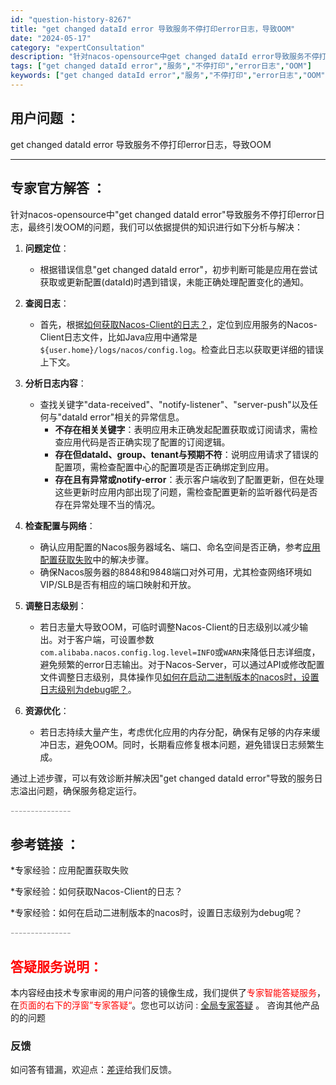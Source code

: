 ```yaml
---
id: "question-history-8267"
title: "get changed dataId error 导致服务不停打印error日志，导致OOM"
date: "2024-05-17"
category: "expertConsultation"
description: "针对nacos-opensource中get changed dataId error导致服务不停打印error日志，最终引发OOM的问题，我们可以依据提供的知识进行如下分析与解决：1. **问题定位**：   - 根据错误信息get changed dataId error，初步判断可能是应用在尝"
tags: ["get changed dataId error","服务","不停打印","error日志","OOM"]
keywords: ["get changed dataId error","服务","不停打印","error日志","OOM"]
---
```


## 用户问题 ： 
 get changed dataId error 导致服务不停打印error日志，导致OOM  

---------------
## 专家官方解答 ：

针对nacos-opensource中"get changed dataId error"导致服务不停打印error日志，最终引发OOM的问题，我们可以依据提供的知识进行如下分析与解决：

1. **问题定位**：
   - 根据错误信息"get changed dataId error"，初步判断可能是应用在尝试获取或更新配置(dataId)时遇到错误，未能正确处理配置变化的通知。
   
2. **查阅日志**：
   - 首先，根据[如何获取Nacos-Client的日志？](https://aliyuque.antfin.com/ozb6sn/nacos-opensource/ci3i97p07s73tewg)，定位到应用服务的Nacos-Client日志文件，比如Java应用中通常是`${user.home}/logs/nacos/config.log`。检查此日志以获取更详细的错误上下文。
   
3. **分析日志内容**：
   - 查找关键字"data-received"、"notify-listener"、"server-push"以及任何与"dataId error"相关的异常信息。
     - **不存在相关关键字**：表明应用未正确发起配置获取或订阅请求，需检查应用代码是否正确实现了配置的订阅逻辑。
     - **存在但dataId、group、tenant与预期不符**：说明应用请求了错误的配置项，需检查配置中心的配置项是否正确绑定到应用。
     - **存在且有异常或notify-error**：表示客户端收到了配置更新，但在处理这些更新时应用内部出现了问题，需检查配置更新的监听器代码是否存在异常处理不当的情况。
   
4. **检查配置与网络**：
   - 确认应用配置的Nacos服务器域名、端口、命名空间是否正确，参考[应用配置获取失败](https://aliyuque.antfin.com/ozb6sn/nacos-opensource/ugNSK)中的解决步骤。
   - 确保Nacos服务器的8848和9848端口对外可用，尤其检查网络环境如VIP/SLB是否有相应的端口映射和开放。
   
5. **调整日志级别**：
   - 若日志量大导致OOM，可临时调整Nacos-Client的日志级别以减少输出。对于客户端，可设置参数`com.alibaba.nacos.config.log.level=INFO`或`WARN`来降低日志详细度，避免频繁的error日志输出。对于Nacos-Server，可以通过API或修改配置文件调整日志级别，具体操作见[如何在启动二进制版本的nacos时，设置日志级别为debug呢？](https://aliyuque.antfin.com/ozb6sn/nacos-opensource/p9GN3)。
   
6. **资源优化**：
   - 若日志持续大量产生，考虑优化应用的内存分配，确保有足够的内存来缓冲日志，避免OOM。同时，长期看应修复根本问题，避免错误日志频繁生成。

通过上述步骤，可以有效诊断并解决因"get changed dataId error"导致的服务日志溢出问题，确保服务稳定运行。


<font color="#949494">---------------</font> 


## 参考链接 ：

*专家经验：应用配置获取失败 
 
 *专家经验：如何获取Nacos-Client的日志？ 
 
 *专家经验：如何在启动二进制版本的nacos时，设置日志级别为debug呢？ 


 <font color="#949494">---------------</font> 
 


## <font color="#FF0000">答疑服务说明：</font> 

本内容经由技术专家审阅的用户问答的镜像生成，我们提供了<font color="#FF0000">专家智能答疑服务</font>，在<font color="#FF0000">页面的右下的浮窗”专家答疑“</font>。您也可以访问 : [全局专家答疑](https://answer.opensource.alibaba.com/docs/intro) 。 咨询其他产品的的问题

### 反馈
如问答有错漏，欢迎点：[差评](https://ai.nacos.io/user/feedbackByEnhancerGradePOJOID?enhancerGradePOJOId=13615)给我们反馈。
